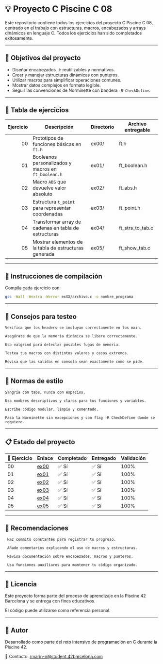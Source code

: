 # 💡 Proyecto C Piscine C 08

Este repositorio contiene todos los ejercicios del proyecto C Piscine C 08, centrado en el trabajo con estructuras, macros, encabezados y arrays dinámicos en lenguaje C. Todos los ejercicios han sido completados exitosamente.

---

## 🎯 Objetivos del proyecto

- Diseñar encabezados `.h` reutilizables y normativos.
- Crear y manejar estructuras dinámicas con punteros.
- Utilizar macros para simplificar operaciones comunes.
- Mostrar datos complejos en formato legible.
- Seguir las convenciones de Norminette con bandera `-R CheckDefine`.

---

## 📁 Tabla de ejercicios

| Ejercicio | Descripción                                                      | Directorio | Archivo entregable        |
|----------:|------------------------------------------------------------------|------------|----------------------------|
| 00        | Prototipos de funciones básicas en `ft.h`                        | ex00/      | ft.h                       |
| 01        | Booleanos personalizados y macros en `ft_boolean.h`              | ex01/      | ft_boolean.h              |
| 02        | Macro `ABS` que devuelve valor absoluto                          | ex02/      | ft_abs.h                  |
| 03        | Estructura `t_point` para representar coordenadas                | ex03/      | ft_point.h                |
| 04        | Transformar array de cadenas en tabla de estructuras             | ex04/      | ft_strs_to_tab.c          |
| 05        | Mostrar elementos de la tabla de estructuras generada            | ex05/      | ft_show_tab.c             |

---

## 🔧 Instrucciones de compilación

Compila cada ejercicio con:

```bash
gcc -Wall -Wextra -Werror exXX/archivo.c -o nombre_programa
```

---

## 🧪 Consejos para testeo

    Verifica que los headers se incluyan correctamente en los main.

    Asegúrate de que la memoria dinámica se libere correctamente.

    Usa valgrind para detectar posibles fugas de memoria.

    Testea tus macros con distintos valores y casos extremos.

    Revisa que las salidas en consola sean exactamente como se pide.

---

## 📐 Normas de estilo

    Sangría con tabs, nunca con espacios.

    Usa nombres descriptivos y claros para tus funciones y variables.

    Escribe código modular, limpio y comentado.

    Pasa la Norminette sin excepciones y con flag -R CheckDefine donde se requiere.

---

## 📋 Estado del proyecto

| 🧩 Ejercicio | Enlace                            | Completado | Entregado | Validación |
|-------------|------------------------------------|------------|-----------|------------|
| 00          | [ex00](./ex00)                     | ✅ Sí      | ✅ Sí     | 100%       |
| 01          | [ex01](./ex01)                     | ✅ Sí      | ✅ Sí     | 100%       |
| 02          | [ex02](./ex02)                     | ✅ Sí      | ✅ Sí     | 100%       |
| 03          | [ex03](./ex03)                     | ✅ Sí      | ✅ Sí     | 100%       |
| 04          | [ex04](./ex04)                     | ✅ Sí      | ✅ Sí     | 100%       |
| 05          | [ex05](./ex05)                     | ✅ Sí      | ✅ Sí     | 100%       |

--- 

## 📌 Recomendaciones

     Haz commits constantes para registrar tu progreso.

     Añade comentarios explicando el uso de macros y estructuras.

     Revisa documentación sobre encabezados, macros y punteros.

     Usa funciones auxiliares para mantener tu código organizado.

---

## 📜 Licencia

Este proyecto forma parte del proceso de aprendizaje en la Piscine 42 Barcelona y se entrega con fines educativos.

El código puede utilizarse como referencia personal.

---

## 🙋 Autor

Desarrollado como parte del reto intensivo de programación en C durante la Piscine 42.

📧 Contacto: rmarin-n@student.42barcelona.com
